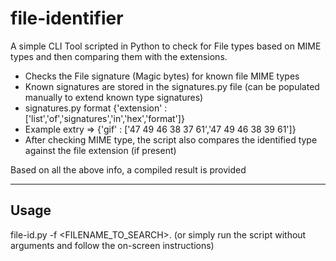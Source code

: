 # file-identifier
A simple CLI Tool scripted in Python to check for File types based on MIME types and then comparing them with the extensions.

* Checks the File signature (Magic bytes) for known file MIME types 
* Known signatures are stored in the signatures.py file (can be populated manually to extend known type signatures)
* signatures.py format {'extension' : ['list','of','signatures','in','hex','format']}
* Example extry => {'gif' : ['47 49 46 38 37 61','47 49 46 38 39 61']}
* After checking MIME type, the script also compares the identified type against the file extension (if present)

Based on all the above info, a compiled result is provided

_____

## Usage
file-id.py -f <FILENAME_TO_SEARCH>.<EXTENSION>
  (or simply run the script without arguments and follow the on-screen instructions)

